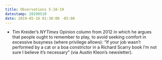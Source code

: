 ```yaml
---
title: Observations 5-10-19
datestamp: 20190510
date: 2019-05-16 01:30:00 -05:00
---
```


- Tim Kreider’s *NYTimes* Opinion column from 2012 in which he argues that people ought to remember to play, to avoid seeking comfort in excessive busyness (where privilege allows): “If your job wasn’t performed by a cat or a boa constrictor in a Richard Scarry book I’m not sure I believe it’s necessary” (via Austin Kleon’s newsletter).
